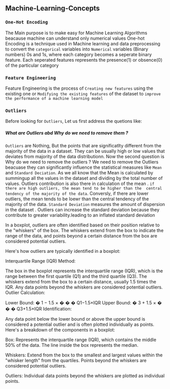 ## Machine-Learning-Concepts

### `One-Hot Encoding`
The Main purpose is to make easy for Machine Learning Algorithms beacause machine can understand only numerical values
One-hot Encoding is a technique used in Machine learning and data preprocessing to convert the `categorical` variables into `Numerical` variables (Binary numbers) 0s and 1s, where each category becomes a seperate binary feature. Each seperated features represents the presence(1) or obsence(0) of the particular category

### `Feature Engineering`
Feature Engineering is the process of `Creating new features` using the existing one or `Modifying the existing features` of the dataset to `improve the performance of a machine learning model` 


### `Outliers`
Before looking for `Outliers`, Let us first address the quetions like:
##### What are Outliers abd Why do we need to remove them ? 

`Outliers` are Nothing, But the points that are significatlty different from the majority of the data in a dataset. They can be usually high or low values that deviates from majority of the data distributionn. Now the second question is Why do we need to remove the outliers ? We need to remove the Outliers beacuase they can significantly influence the statistical measures like `Mean` and `Standard Deciation`. As we all know that the Mean is calculated by summingup all the values in the dataset and dividing by the total number of values. Outliers contribution is also there in calculation of the mean . `if there are high outliers, the mean tend to be higher than the  central tendency of the majority of the data`. Conversly, if there are lower outliers, the mean tends to be loewr than the central tendency of the majority of the data. `Standard Deviation` measures the amount of dispersion in the dataset . Outliers can increase the standard deviation because they contribute to greater variability.leading to an inflated standard deviation

In a boxplot, outliers are often identified based on their position relative to the "whiskers" of the box. The whiskers extend from the box to indicate the range of the data, and points beyond a certain distance from the box are considered potential outliers.

Here's how outliers are typically identified in a boxplot:

Interquartile Range (IQR) Method:

The box in the boxplot represents the interquartile range (IQR), which is the range between the first quartile (Q1) and the third quartile (Q3).
The whiskers extend from the box to a certain distance, usually 1.5 times the IQR.
Any data points beyond the whiskers are considered potential outliers.
Outlier Calculation:

Lower Bound: 
�
1
−
1.5
×
�
�
�
Q1−1.5×IQR
Upper Bound: 
�
3
+
1.5
×
�
�
�
Q3+1.5×IQR
Identification:

Any data point below the lower bound or above the upper bound is considered a potential outlier and is often plotted individually as points.
Here's a breakdown of the components in a boxplot:

Box: Represents the interquartile range (IQR), which contains the middle 50% of the data. The line inside the box represents the median.

Whiskers: Extend from the box to the smallest and largest values within the "whisker length" from the quartiles. Points beyond the whiskers are considered potential outliers.

Outliers: Individual data points beyond the whiskers are plotted as individual points.
